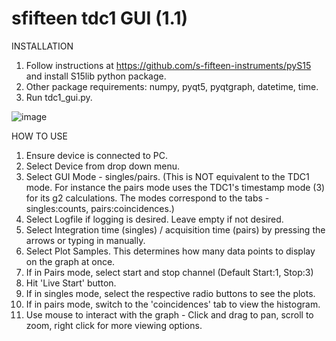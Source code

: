 # sfifteen tdc1 GUI (1.1)

INSTALLATION

1. Follow instructions at https://github.com/s-fifteen-instruments/pyS15 and install S15lib python package.
2. Other package requirements: numpy, pyqt5, pyqtgraph, datetime, time.
3. Run tdc1_gui.py.

![image](https://user-images.githubusercontent.com/52197879/124213246-cecf5f80-db22-11eb-932d-57dfb3ce32bd.png)

HOW TO USE

1. Ensure device is connected to PC.
2. Select Device from drop down menu.
3. Select GUI Mode - singles/pairs. (This is NOT equivalent to the TDC1 mode. For instance the pairs mode uses the TDC1's timestamp mode (3) for its g2 calculations. The modes correspond to the tabs - singles:counts, pairs:coincidences.)
4. Select Logfile if logging is desired. Leave empty if not desired.
5. Select Integration time (singles) / acquisition time (pairs) by pressing the arrows or typing in manually.
6. Select Plot Samples. This determines how many data points to display on the graph at once.
7. If in Pairs mode, select start and stop channel (Default Start:1, Stop:3)
8. Hit 'Live Start' button.
9. If in singles mode, select the respective radio buttons to see the plots.
10. If in pairs mode, switch to the 'coincidences' tab to view the histogram.
11. Use mouse to interact with the graph - Click and drag to pan, scroll to zoom, right click for more viewing options.
